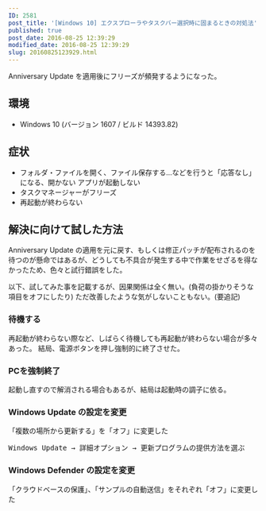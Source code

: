 ```yaml
---
ID: 2581
post_title: '[Windows 10] エクスプローラやタスクバー選択時に固まるときの対処法'
published: true
post_date: 2016-08-25 12:39:29
modified_date: 2016-08-25 12:39:29
slug: 20160825123929.html
---
```

Anniversary Update を適用後にフリーズが頻発するようになった。
<!--more-->

<h2>環境</h2>

<ul>
<li>Windows 10 (バージョン 1607 / ビルド 14393.82)</li>
</ul>

<h2>症状</h2>

<ul>
    <li>フォルダ・ファイルを開く、ファイル保存する…などを行うと「応答なし」になる、開かない
アプリが起動しない</li>
    <li>タスクマネージャーがフリーズ</li>
    <li>再起動が終わらない</li>
</ul>

<h2>解決に向けて試した方法</h2>

Anniversary Update の適用を元に戻す、もしくは修正パッチが配布されるのを待つのが懸命ではあるが、どうしても不具合が発生する中で作業をせざるを得なかったため、色々と試行錯誤をした。

以下、試してみた事を記載するが、因果関係は全く無い。(負荷の掛かりそうな項目をオフにしたり)
ただ改善したような気がしないこともない。(要追記)

<h3>待機する</h3>

再起動が終わらない際など、しばらく待機しても再起動が終わらない場合が多々あった。
結局、電源ボタンを押し強制的に終了させた。

<h3>PCを強制終了</h3>

起動し直すので解消される場合もあるが、結局は起動時の調子に依る。

<h3>Windows Update の設定を変更</h3>

「複数の場所から更新する」を「オフ」に変更した

<pre>Windows Update → 詳細オプション → 更新プログラムの提供方法を選ぶ</pre>

<h3>Windows Defender の設定を変更</h3>

「クラウドベースの保護」、「サンプルの自動送信」をそれぞれ「オフ」に変更した